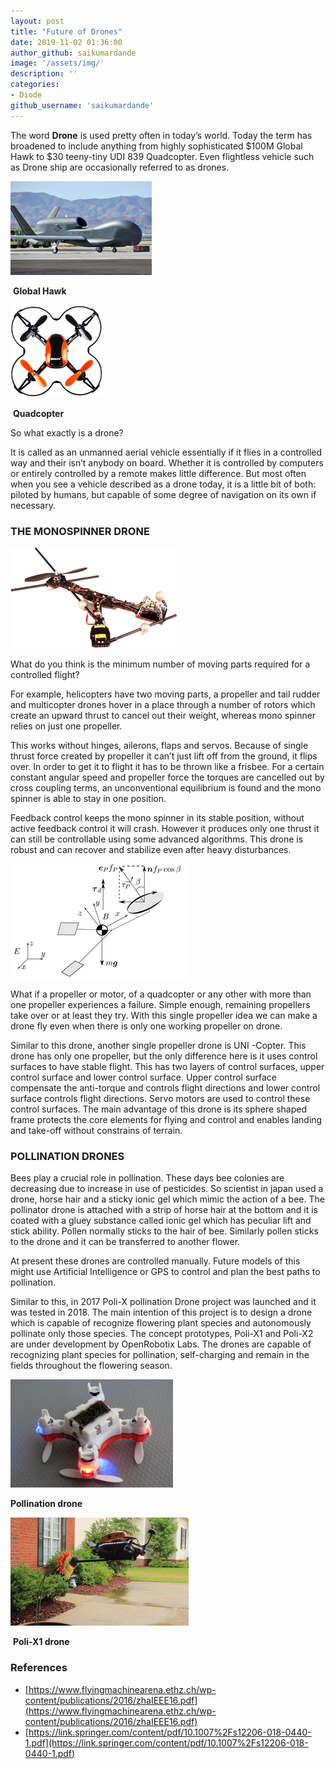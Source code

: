 ```yaml
---
layout: post
title: "Future of Drones"
date: 2019-11-02 01:36:00
author_github: saikumardande
image: '/assets/img/'
description: ''
categories:
- Diode
github_username: 'saikumardande'
---
```



The word **Drone** is used pretty often in today’s world. Today the term has broadened to include
anything from highly sophisticated $100M Global Hawk to $30 teeny-tiny UDI 839 Quadcopter. Even flightless vehicle such as Drone ship are occasionally referred to as drones.



![img](/blog_src/assets/img/FutureOfDrones/drones1.png)

​                                                                                **Global Hawk**

![img](/blog_src/assets/img/FutureOfDrones/drones2.png)

​                                                                                   **Quadcopter**

So what exactly is a drone?

It is called as an unmanned aerial vehicle essentially if it flies in a controlled way and their isn’t anybody on board. Whether it is controlled by computers or entirely controlled by a remote makes little difference. But most often when you see a vehicle described as a drone today, it is a little bit of both: piloted by humans, but capable of some degree of navigation on its own if necessary.

### **THE MONOSPINNER DRONE**

![img](/blog_src/assets/img/FutureOfDrones/drones3.png)

What do you think is the minimum number of moving parts required for a controlled flight?

For example, helicopters have two moving parts, a propeller and tail rudder and multicopter drones hover in a place through a number of rotors which create an upward thrust to cancel out their weight, whereas mono spinner relies on just one propeller.

This works without hinges, ailerons, flaps and servos. Because of single thrust force created by propeller it can’t just lift off from the ground, it flips over. In order to get it to flight it has to be thrown like a frisbee. For a certain constant angular speed and propeller force the torques are cancelled out by cross coupling terms, an unconventional equilibrium is found and the mono spinner is able to stay in one position.

Feedback control keeps the mono spinner in its stable position, without active feedback control it will crash. However it produces only one thrust it can still be controllable using some advanced algorithms. This drone is robust and can recover and stabilize even after heavy disturbances.  

![img](/blog_src/assets/img/FutureOfDrones/drones4.png)

What if a propeller or motor, of a quadcopter or any other with more than one propeller experiences a failure. Simple enough,  remaining propellers take over or at least they try. With  this single propeller idea we can make a drone fly  even when there is only one working
propeller on drone.   

Similar to this drone, another single propeller drone is UNI -Copter. This drone has only one propeller, but the only difference here is it uses control surfaces to have stable flight. This has two layers of control surfaces, upper control surface and lower control surface. Upper control surface compensate the anti-torque and controls flight directions and lower control surface controls flight
directions. Servo motors are used to control these control surfaces. The main advantage of this drone is its sphere shaped frame protects the core elements for flying and control and enables landing and take-off without constrains of terrain.

### **POLLINATION DRONES**

Bees play a crucial role in pollination. These days bee colonies are decreasing due to increase in use of pesticides. So scientist in japan used a drone, horse hair and a sticky ionic gel which mimic the action of a bee. The pollinator drone is attached with a strip of horse hair at the bottom and it is coated with a gluey substance called ionic gel which has peculiar lift and stick ability. Pollen normally sticks to the hair of bee. Similarly pollen sticks to the drone and it can be transferred to another  flower.

At present these drones are controlled manually. Future models of this might use Artificial Intelligence or GPS to control and plan the best paths to pollination.

Similar to this, in 2017 Poli-X pollination Drone project was launched and it was tested in 2018. The main intention of this project is to design a drone which is capable of recognize flowering plant species and autonomously pollinate only those species. The concept prototypes, Poli-X1 and Poli-X2 are under development by OpenRobotix Labs. The drones are capable of recognizing plant species for pollination, self-charging  and remain in the fields throughout the flowering season.

![img](/blog_src/assets/img/FutureOfDrones/drones5.png)

​**Pollination drone**

![img](/blog_src/assets/img/FutureOfDrones/pollination.png)

​                                                                                   **Poli-X1 drone**

### **References**

*   [https://www.flyingmachinearena.ethz.ch/wp-content/publications/2016/zhaIEEE16.pdf](https://www.flyingmachinearena.ethz.ch/wp-content/publications/2016/zhaIEEE16.pdf)
*   [https://link.springer.com/content/pdf/10.1007%2Fs12206-018-0440-1.pdf](https://link.springer.com/content/pdf/10.1007%2Fs12206-018-0440-1.pdf)
